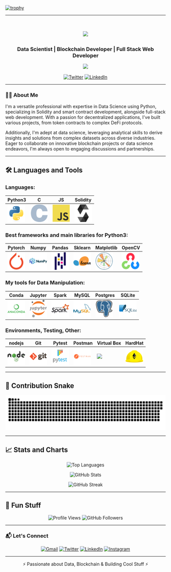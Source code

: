 [![trophy](https://trophygh.kolioaris.xyz/?username=saswankar1&title=Stars,Commits,Repositories,MultipleLang,Experience,PullRequest&theme=onedark&margin-w=20&no-frame=true)](https://github.com/saswankar1)

---

<h1 align="center">
    <img src="https://readme-typing-svg.herokuapp.com/?font=Righteous&size=35&center=true&vCenter=true&width=500&height=70&color=5643F7&duration=4000&lines=Hi+There!+👋;+I'm+Saswankar+Bura+Gohain!;" />
</h1>

<h3 align="center">Data Scientist | Blockchain Developer | Full Stack Web Developer</h3>
<p align="center">
  <img width="400" src="https://qph.cf2.quoracdn.net/main-qimg-3bd139022dfbf3b91ec200318cc13148">
</p>

<p align="center">
  <a href="https://twitter.com/saswankar_dev0" target="_blank"><img src="https://img.shields.io/twitter/follow/saswankar_dev0?style=for-the-badge&logo=twitter&logoColor=white" alt="Twitter"></a>
  <a href="https://www.linkedin.com/in/saswankar-bura-gohain-266572247/" target="_blank"><img src="https://img.shields.io/badge/-LinkedIn-blue?style=for-the-badge&logo=linkedin&logoColor=white" alt="LinkedIn"></a>
</p>

---

<h3>👨‍💻 About Me</h3>
<p>
    I'm a versatile professional with expertise in Data Science using Python, specializing in Solidity and smart contract development, alongside full-stack web development. With a passion for decentralized applications, I've built various projects, from token contracts to complex DeFi protocols. 
    
Additionally, I'm adept at data science, leveraging analytical skills to derive insights and solutions from complex datasets across diverse industries. Eager to collaborate on innovative blockchain projects or data science endeavors, I'm always open to engaging discussions and partnerships.
</p>

---

## 🛠️ Languages and Tools 
<div>

### Languages:
| Python3 | C | JS | Solidity |
|----------|----------|----------|-----|
|  <img src="https://github.com/devicons/devicon/blob/master/icons/python/python-original.svg" width="55"/> |  <img src="https://github.com/devicons/devicon/blob/master/icons/c/c-original.svg" width="55"/> |  <img src="https://github.com/devicons/devicon/blob/master/icons/javascript/javascript-original.svg" width="55"/> |  <img src="https://github.com/devicons/devicon/blob/master/icons/solidity/solidity-original.svg" width="55"/>|

### Best frameworks and main libraries for Python3:

| Pytorch | Numpy | Pandas | Sklearn | Matplotlib | OpenCV |
|----------|----------|----------|----------|----------|----------|
|  <img src="https://github.com/devicons/devicon/blob/master/icons/pytorch/pytorch-original.svg" width="55"/>|  <img src="https://github.com/devicons/devicon/blob/master/icons/numpy/numpy-original-wordmark.svg" width="55"/>|  <img src="https://github.com/devicons/devicon/blob/master/icons/pandas/pandas-original.svg" width="55"/>|  <img src="https://github.com/devicons/devicon/blob/master/icons/scikitlearn/scikitlearn-original.svg" width="55"/>|  <img src="https://github.com/devicons/devicon/blob/master/icons/matplotlib/matplotlib-original.svg" width="55"/>| <img src="https://github.com/devicons/devicon/blob/master/icons/opencv/opencv-original.svg" width="55"/>|

### My tools for Data Manipulation:

| Conda | Jupyter | Spark | MySQL | Postgres | SQLite |
|----------|----------|----------|----------|----------|----------|
|<img src="https://github.com/devicons/devicon/blob/master/icons/anaconda/anaconda-original-wordmark.svg" width="55"/>|<img src="https://github.com/devicons/devicon/blob/master/icons/jupyter/jupyter-original-wordmark.svg" width="55"/>|<img src="https://github.com/devicons/devicon/blob/master/icons/apachespark/apachespark-original-wordmark.svg" width="55"/>|<img src="https://github.com/devicons/devicon/blob/master/icons/mysql/mysql-original-wordmark.svg" width="55"/>|<img src="https://github.com/devicons/devicon/blob/master/icons/postgresql/postgresql-original.svg" width="55"/>|<img src="https://github.com/devicons/devicon/blob/master/icons/sqlite/sqlite-original-wordmark.svg" width="55"/>|

### Environments, Testing, Other:

| nodejs | Git | Pytest | Postman | Virtual Box | HardHat |
|----------|----------|----------|----------|----------|----------|
|<img src="https://github.com/devicons/devicon/blob/master/icons/nodejs/nodejs-original-wordmark.svg" width="55"/>|<img src="https://github.com/devicons/devicon/blob/master/icons/git/git-original-wordmark.svg" width="55"/>|<img src="https://github.com/devicons/devicon/blob/master/icons/pytest/pytest-original-wordmark.svg" width="55"/>|<img src="https://github.com/devicons/devicon/blob/master/icons/postman/postman-original-wordmark.svg" width="55"/>|<img src="https://banner2.cleanpng.com/20190501/xvt/kisspng-computer-icons-virtualbox-portable-network-graphic-virtualbox-icon-of-line-style-available-in-svg-5cca247f73f9e3.6112721115567514874751.jpg" width="80"/>| <img src="https://github.com/devicons/devicon/blob/master/icons/hardhat/hardhat-original.svg" width="55"/>|

---

## 🐍 Contribution Snake
<p align="center">
  <img src="https://raw.githubusercontent.com/Saswankar1/Saswankar1/output/github-contribution-grid-snake-dark.svg" alt="snake animation"/>
</p>

---

## 📈 Stats and Charts
<p align="center">
  <img src="https://github-readme-stats.vercel.app/api/top-langs/?username=saswankar1&show_icons=true&layout=compact&langs_count=8&theme=dark" alt="Top Languages" />
</p>

<p align="center">
  <img src="https://github-readme-stats.vercel.app/api?username=saswankar1&show_icons=true&locale=en&count_private=true&theme=dark" alt="GitHub Stats" />
</p>

<p align="center">
  <img src="https://github-readme-streak-stats.herokuapp.com/?user=saswankar1&theme=dark&hide_border=true" alt="GitHub Streak" />
</p>

---

## 🚀 Fun Stuff
<p align="center">
  <img src="https://komarev.com/ghpvc/?username=saswankar1&label=Profile%20views&color=0e75b6&style=flat" alt="Profile Views" />
  <img src="https://img.shields.io/github/followers/saswankar1?label=Followers&style=social" alt="GitHub Followers"/>
</p>

---

<h3>📬 Let's Connect</h3>
<p align="center">
  <a href="mailto:rajburagohain0@gmail.com"><img src="https://img.shields.io/badge/Gmail-D14836?style=for-the-badge&logo=gmail&logoColor=white" alt="Gmail"></a>
  <a href="https://twitter.com/saswankar_dev0" target="_blank"><img src="https://img.shields.io/badge/Twitter-%231DA1F2?style=for-the-badge&logo=twitter&logoColor=white" alt="Twitter"></a>
  <a href="https://www.linkedin.com/in/saswankar-bura-gohain-266572247/" target="_blank"><img src="https://img.shields.io/badge/LinkedIn-%230077B5?style=for-the-badge&logo=linkedin&logoColor=white" alt="LinkedIn"></a>
  <a href="https://www.instagram.com/s_w_s_.ly/"><img src="https://img.shields.io/badge/Instagram-E4405F?style=for-the-badge&logo=instagram&logoColor=white" alt="Instagram"></a>
</p>

---

<p align="center">⚡ Passionate about Data, Blockchain & Building Cool Stuff ⚡</p>
